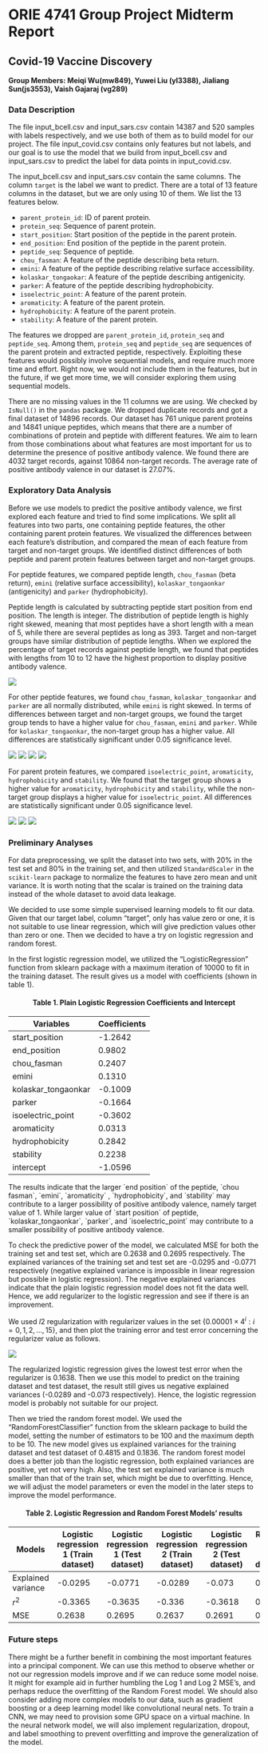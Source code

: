 # ORIE 4741 Group Project Midterm Report
## Covid-19 Vaccine Discovery
  
**Group Members: Meiqi Wu(mw849), Yuwei Liu (yl3388), Jialiang Sun(js3553), Vaish Gajaraj (vg289)**
  

### Data Description


The file input_bcell.csv and input_sars.csv contain 14387 and 520 samples with labels respectively, and we use both of them as to build model for our project. The file input_covid.csv contains only features but not labels, and our goal is to use the model that we build from input_bcell.csv and input_sars.csv to predict the label for data points in input_covid.csv.   
    
The input_bcell.csv and input_sars.csv contain the same columns. The column `target` is the label we want to predict. There are a total of 13 feature columns in the dataset, but we are only using 10 of them. We list the 13 features below.

- `parent_protein_id`: ID of parent protein.   
- `protein_seq`: Sequence of parent protein.   
- `start_position`: Start position of the peptide in the parent protein.  
- `end_position`: End position of the peptide in the parent protein. 
- `peptide_seq`: Sequence of peptide.
- `chou_fasman`: A feature of the peptide describing beta return.
- `emini`: A feature of the peptide describing relative surface accessibility.
- `kolaskar_tongaokar`: A feature of the peptide describing antigenicity. 
- `parker`: A feature of the peptide describing hydrophobicity.
- `isoelectric_point`: A feature of the parent protein. 
- `aromaticity`: A feature of the parent protein.
- `hydrophobicity`: A feature of the parent protein.
- `stability`: A feature of the parent protein. 
    
The features we dropped are `parent_protein_id`, `protein_seq` and `peptide_seq`. Among them, `protein_seq` and `peptide_seq` are sequences of the parent protein and extracted peptide, respectively. Exploiting these features would possibly involve sequential models, and require much more time and effort. Right now, we would not include them in the features, but in the future, if we get more time, we will consider exploring them using sequential models. 
     
There are no missing values in the 11 columns we are using. We checked by `IsNull()` in the `pandas` package. We dropped duplicate records and got a final dataset of 14896 records. Our dataset has 761 unique parent proteins and 14841 unique peptides, which means that there are a number of combinations of protein and peptide with different features. We aim to learn from those combinations about what features are most important for us to determine the presence of positive antibody valence. We found there are 4032 target records, against 10864 non-target records. The average rate of positive antibody valence in our dataset is 27.07%.   
     

### Exploratory Data Analysis

Before we use models to predict the positive antibody valence, we first explored each feature and tried to find some implications. We split all features into two parts, one containing peptide features, the other containing parent protein features. We visualized the differences between each feature’s distribution, and compared the mean of each feature from target and non-target groups. We identified distinct differences of both peptide and parent protein features between target and non-target groups. 

For peptide features, we compared peptide length, `chou_fasman` (beta return), `emini` (relative surface accessibility), `kolaskar_tongaonkar` (antigenicity) and `parker` (hydrophobicity).   
    
Peptide length is calculated by subtracting peptide start position from end position. The length is integer. The distribution of peptide length is highly right skewed, meaning that most peptides have a short length with a mean of 5, while there are several peptides as long as 393. Target and non-target groups have similar distribution of peptide lengths. When we explored the percentage of target records against peptide length, we found that peptides with lengths from 10 to 12 have the highest proportion to display positive antibody valence.    
    

![](eda1.png)

For other peptide features, we found `chou_fasman`, `kolaskar_tongaonkar` and `parker` are all normally distributed, while `emini` is right skewed. In terms of differences between target and non-target groups, we found the target group tends to have a higher value for `chou_fasman`, `emini` and `parker`. While for `kolaskar_tongaonkar`, the non-target group has a higher value. All differences are statistically significant under 0.05 significance level.    
     


![](eda2.png)
![](eda3.png)
![](eda4.png)
![](eda5.png)

For parent protein features, we compared `isoelectric_point`, `aromaticity`, `hydrophobicity` and `stability`. We found that the target group shows a higher value for `aromaticity`, `hydrophobicity` and `stability`, while the non-target group displays a higher value for `isoelectric_point`. All differences are statistically significant under 0.05 significance level. 

![](eda6.png)
![](eda7.png)
![](eda8.png)

### Preliminary Analyses

For data preprocessing, we split the dataset into two sets, with 20% in the test set and 80% in the training set, and then utilized `StandardScaler` in the `scikit-learn` package to normalize the features to have zero mean and unit variance. It is worth noting that the scalar is trained on the training data instead of the whole dataset to avoid data leakage. 

We decided to use some simple supervised learning models to fit our data. Given that our target label, column “target”, only has value zero or one, it is not suitable to use linear regression, which will give prediction values other than zero or one. Then we decided to have a try on logistic regression and random forest.

In the first logistic regression model, we utilized the “LogisticRegression” function from sklearn package with a maximum iteration of 10000 to fit in the training dataset. The result gives us a model with coefficients (shown in table 1).
   
   
<h4 align="center">Table 1. Plain Logistic Regression Coefficients and Intercept</h4> 

<center>

| Variables | Coefficients |
| --- | --- |
| start_position | -1.2642 |
| end_position | 0.9802 |
| chou_fasman | 0.2407 |
| emini | 0.1310 |
| kolaskar_tongaonkar | -0.1009 |
| parker | -0.1664 |
| isoelectric_point | -0.3602 |
| aromaticity | 0.0313 |
| hydrophobicity | 0.2842 |
| stability | 0.2238 |
| intercept | -1.0596 |

</center>
The results indicate that the larger `end position` of the peptide, `chou fasman`, `emini`, `aromaticity` , `hydrophobicity`, and `stability` may contribute to a larger possibility of positive antibody valence, namely target value of 1. While larger value of `start position` of peptide, `kolaskar_tongaonkar`, `parker`, and `isoelectric_point` may contribute to a smaller possibility of positive antibody valence.

To check the predictive power of the model, we calculated MSE for both the training set and test set, which are 0.2638 and 0.2695 respectively. The explained variances of the training set and test set are -0.0295 and -0.0771 respectively (negative explained variance is impossible in linear regression but possible in logistic regression). The negative explained variances indicate that the plain logistic regression model does not fit the data well. Hence, we add regularizer to the logistic regression and see if there is an improvement.

We used $l2$ regularization with regularizer values in the set {$0.00001\times4^i : i=0,1,2,...,15$}, and then plot the training error and test error concerning the regularizer value as follows.


![](preliminary1.png)

The regularized logistic regression gives the lowest test error when the regularizer is 0.1638. Then we use this model to predict on the training dataset and test dataset, the result still gives us negative explained variances (-0.0289 and -0.073 respectively). Hence, the logistic regression model is probably not suitable for our project.

Then we tried the random forest model. We used the “RandomForestClassifier” function from the sklearn package to build the model, setting the number of estimators to be 100 and the maximum depth to be 10. The new model gives us explained variances for the training dataset and test dataset of 0.4815 and 0.1836. The random forest model does a better job than the logistic regression, both explained variances are positive, yet not very high. Also, the test set explained variance is much smaller than that of the train set, which might be due to overfitting. Hence, we will adjust the model parameters or even the model in the later steps to improve the model performance.

<h4 align="center">Table 2. Logistic Regression and Random Forest Models’ results</h4> 

|Models|Logistic regression 1 (Train dataset)|Logistic regression 1 (Test dataset)|Logistic regression 2 (Train dataset)|Logistic regression 2 (Test dataset)|Random forest (Train dataset)|Random forest (Test dataset)|
|---|---|---|---|---|---|---|
|Explained variance|-0.0295|-0.0771|-0.0289|-0.073|0.4836|0.1869|
|$r^2$|-0.3365|-0.3635|-0.336|-0.3618|0.4553|0.1527|
|MSE|0.2638|0.2695|0.2637|0.2691|0.1075|0.1674|


### Future steps

There might be a further benefit in combining the most important features into a principal component. We can use this method to observe whether or not our regression models improve and if we can reduce some model noise. It might for example aid in further humbling the Log 1 and Log 2 MSE’s, and perhaps reduce the overfitting of the Random Forest model. We should also consider adding more complex models to our data, such as gradient boosting or a deep learning model like convolutional neural nets. To train a CNN, we may need to provision some GPU space on a virtual machine. In the neural network model, we will also implement regularization, dropout, and label smoothing to prevent overfitting and improve the generalization of the model. 
